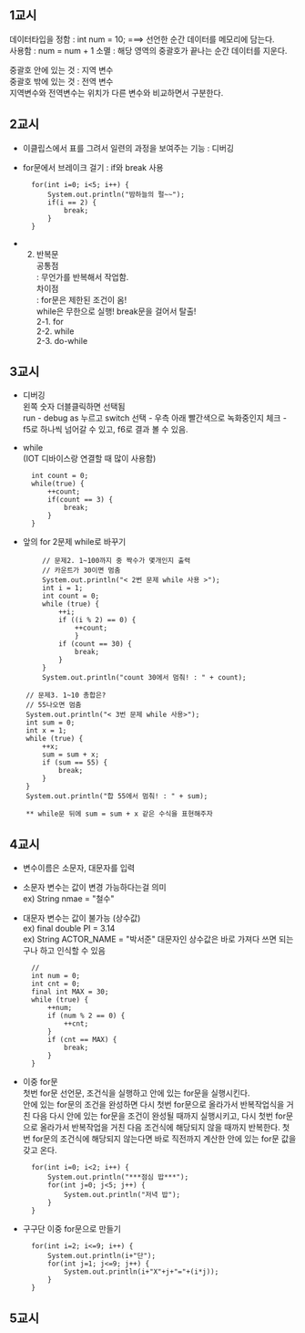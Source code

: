 ## 1교시
데이터타입을 정함 : int num = 10;  ===> 선언한 순간 데이터를 메모리에 담는다.  
사용함 : num = num + 1
소멸 : 해당 영역의 중괄호가 끝나는 순간 데이터를 지운다.  

중괄호 안에 있는 것 : 지역 변수  
중괄호 밖에 있는 것 : 전역 변수  
지역변수와 전역변수는 위치가 다른 변수와 비교하면서 구분한다.  

## 2교시
- 이클립스에서 표를 그려서 일련의 과정을 보여주는 기능 : 디버깅  

- for문에서 브레이크 걸기 : if와 break 사용  

		for(int i=0; i<5; i++) {
			System.out.println("밤하늘의 펄~~");
			if(i == 2) {
				break;
			}
		}

- 2. 반복문     
    공통점  
    : 무언가를 반복해서 작업함.  
    차이점  
    : for문은 제한된 조건이 옴!  
    while은 무한으로 실행! break문을 걸어서 탈출!  
    2-1. for    
    2-2. while  
    2-3. do-while   

## 3교시
- 디버깅    
왼쪽 숫자 더블클릭하면 선택됨   
run - debug as 누르고 switch 선택 - 우측 아래 빨간색으로 녹화중인지 체크 -  
f5로 하나씩 넘어갈 수 있고, f6로 결과 볼 수 있음.   
- while     
(IOT 디바이스랑 연결할 때 많이 사용함)  

		int count = 0;
		while(true) {
			++count;
			if(count == 3) {
				break;
			}
		}

- 앞의 for 2문제 while로 바꾸기
```
		// 문제2. 1~100까지 중 짝수가 몇개인지 출력
		// 카운트가 30이면 멈춤
		System.out.println("< 2번 문제 while 사용 >");
		int i = 1;
		int count = 0;
		while (true) {
			++i;
			if ((i % 2) == 0) {
				++count;
				}
			if (count == 30) {
				break;
			}
		}
		System.out.println("count 30에서 멈춰! : " + count);
```
		// 문제3. 1~10 총합은?
		// 55나오면 멈춤
		System.out.println("< 3번 문제 while 사용>");
		int sum = 0;
		int x = 1;
		while (true) {
			++x;
			sum = sum + x;
			if (sum == 55) {
				break;
			}
		}
		System.out.println("합 55에서 멈춰! : " + sum);

        ** while문 뒤에 sum = sum + x 같은 수식을 표현해주자
## 4교시
- 변수이름은 소문자, 대문자를 입력     
- 소문자 변수는 값이 변경 가능하다는걸 의미      
    ex) String nmae = "철수"
- 대문자 변수는 값이 불가능 (상수값)        
    ex) final double PI = 3.14          
    ex) String ACTOR_NAME = "박서준"
    대문자인 상수값은 바로 가져다 쓰면 되는구나 하고 인식할 수 있음

        //
		int num = 0;
		int cnt = 0;
		final int MAX = 30;
		while (true) {
			++num;
			if (num % 2 == 0) {
				++cnt;
			}
			if (cnt == MAX) {
				break;
			}
		}

- 이중 for문        
첫번 for문 선언문, 조건식을 실행하고 안에 있는 for문을 실행시킨다.      
안에 있는 for문의 조건을 완성하면 다시 첫번 for문으로 올라가서 반복작업식을 거친 다음 다시 안에 있는 for문을 조건이 완성될 때까지 실행시키고, 다시 첫번 for문으로 올라가서 반복작업을 거친 다음 조건식에 해당되지 않을 때까지 반복한다. 첫번 for문의 조건식에 해당되지 않는다면 바로 직전까지 계산한 안에 있는 for문 값을 갖고 온다.   

		for(int i=0; i<2; i++) {
			System.out.println("***점심 밥***");
			for(int j=0; j<5; j++) {
				System.out.println("저녁 밥");
			}
		}
- 구구단 이중 for문으로 만들기

		for(int i=2; i<=9; i++) {
			System.out.println(i+"단");
			for(int j=1; j<=9; j++) {
				System.out.println(i+"X"+j+"="+(i*j));
			}
		}

## 5교시
